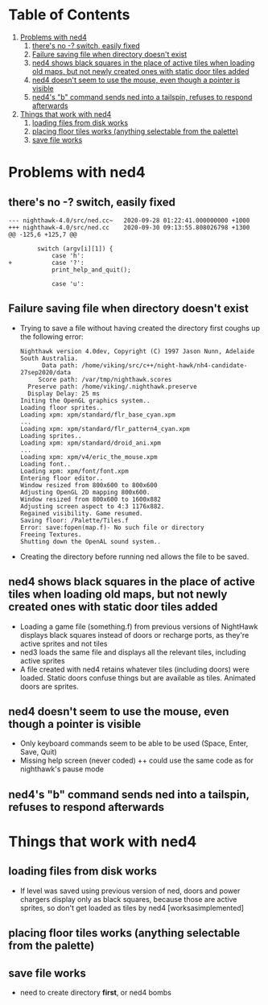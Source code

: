 
# Table of Contents

1.  [Problems with ned4](#orgf815df7)
    1.  [there's no -? switch, easily fixed](#orgc47b2c3)
    2.  [Failure saving file when directory doesn't exist](#org0b5f929)
    3.  [ned4 shows black squares in the place of active tiles when loading old maps, but not newly created ones with static door tiles added](#org3705c21)
    4.  [ned4 doesn't seem to use the mouse, even though a pointer is visible](#orgdf88c36)
    5.  [ned4's "b" command sends ned into a tailspin, refuses to respond afterwards](#orge685e8d)
2.  [Things that work with ned4](#orgf3aed15)
    1.  [loading files from disk works](#orge04622e)
    2.  [placing floor tiles works (anything selectable from the palette)](#org84bacb9)
    3.  [save file works](#orgafcb0a4)



<a id="orgf815df7"></a>

# Problems with ned4


<a id="orgc47b2c3"></a>

## there's no -? switch, easily fixed

    --- nighthawk-4.0/src/ned.cc~	2020-09-28 01:22:41.000000000 +1000
    +++ nighthawk-4.0/src/ned.cc	2020-09-30 09:13:55.808026798 +1300
    @@ -125,6 +125,7 @@
    
    		switch (argv[i][1]) {
    			case 'h':
    +			case '?':
    			print_help_and_quit();
    
    			case 'u':


<a id="org0b5f929"></a>

## Failure saving file when directory doesn't exist

-   Trying to save a file without having created the directory first coughs up the following error:
    
        Nighthawk version 4.0dev, Copyright (C) 1997 Jason Nunn, Adelaide South Australia.
              Data path: /home/viking/src/c++/night-hawk/nh4-candidate-27sep2020/data
             Score path: /var/tmp/nighthawk.scores
          Preserve path: /home/viking/.nighthawk.preserve
          Display Delay: 25 ms
        Initing the OpenGL graphics system..
        Loading floor sprites..
        Loading xpm: xpm/standard/flr_base_cyan.xpm
        ...
        Loading xpm: xpm/standard/flr_pattern4_cyan.xpm
        Loading sprites..
        Loading xpm: xpm/standard/droid_ani.xpm
        ...
        Loading xpm: xpm/v4/eric_the_mouse.xpm
        Loading font..
        Loading xpm: xpm/font/font.xpm
        Entering floor editor..
        Window resized from 800x600 to 800x600
        Adjusting OpenGL 2D mapping 800x600.
        Window resized from 800x600 to 1600x882
        Adjusting screen aspect to 4:3 1176x882.
        Regained visibility. Game resumed.
        Saving floor: /Palette/Tiles.f
        Error: save:fopen(map.f)- No such file or directory
        Freeing Textures.
        Shutting down the OpenAL sound system..
-   Creating the directory before running ned allows the file to be saved.


<a id="org3705c21"></a>

## ned4 shows black squares in the place of active tiles when loading old maps, but not newly created ones with static door tiles added

-   Loading a game file (something.f) from previous versions of NightHawk displays black squares instead of doors or recharge ports, as they're active sprites and not tiles
-   ned3 loads the same file and displays all the relevant tiles, including active sprites
-   A file created with ned4 retains whatever tiles (including doors) were loaded. Static doors confuse things but are available as tiles. Animated doors are sprites.


<a id="orgdf88c36"></a>

## ned4 doesn't seem to use the mouse, even though a pointer is visible

-   Only keyboard commands seem to be able to be used (Space, Enter, Save, Quit)
-   Missing help screen (never coded)
    ++ could use the same code as for nighthawk's pause mode


<a id="orge685e8d"></a>

## ned4's "b" command sends ned into a tailspin, refuses to respond afterwards


<a id="orgf3aed15"></a>

# Things that work with ned4


<a id="orge04622e"></a>

## loading files from disk works

-   If level was saved using previous version of ned, doors and power chargers display only as black squares, because those are active sprites, so don't get loaded as tiles by ned4 [worksasimplemented]


<a id="org84bacb9"></a>

## placing floor tiles works (anything selectable from the palette)


<a id="orgafcb0a4"></a>

## save file works

-   need to create directory **first**, or ned4 bombs

